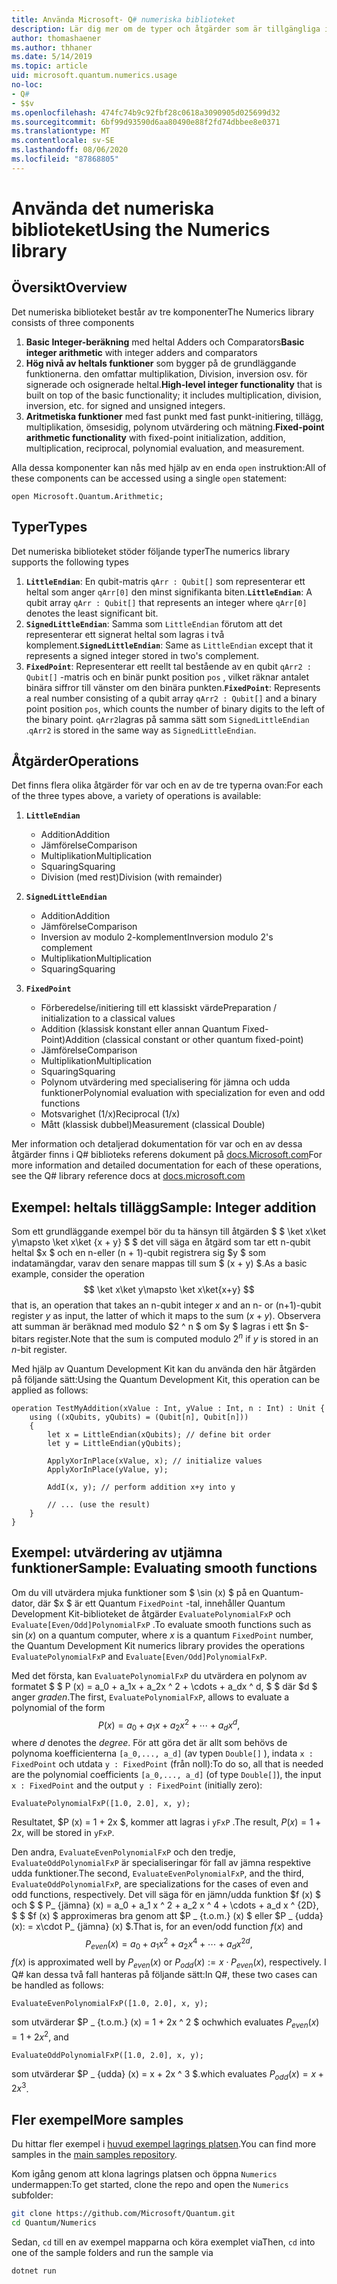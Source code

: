 ```yaml
---
title: Använda Microsoft- Q# numeriska biblioteket
description: Lär dig mer om de typer och åtgärder som är tillgängliga i Microsoft Quantum numeric-biblioteket.
author: thomashaener
ms.author: thhaner
ms.date: 5/14/2019
ms.topic: article
uid: microsoft.quantum.numerics.usage
no-loc:
- Q#
- $$v
ms.openlocfilehash: 474fc74b9c92fbf28c0618a3090905d025699d32
ms.sourcegitcommit: 6bf99d93590d6aa80490e88f2fd74dbbee8e0371
ms.translationtype: MT
ms.contentlocale: sv-SE
ms.lasthandoff: 08/06/2020
ms.locfileid: "87868805"
---
```

# <a name="using-the-numerics-library"></a><span data-ttu-id="d6e40-103">Använda det numeriska biblioteket</span><span class="sxs-lookup"><span data-stu-id="d6e40-103">Using the Numerics library</span></span>

## <a name="overview"></a><span data-ttu-id="d6e40-104">Översikt</span><span class="sxs-lookup"><span data-stu-id="d6e40-104">Overview</span></span>

<span data-ttu-id="d6e40-105">Det numeriska biblioteket består av tre komponenter</span><span class="sxs-lookup"><span data-stu-id="d6e40-105">The Numerics library consists of three components</span></span>

1. <span data-ttu-id="d6e40-106">**Basic Integer-beräkning** med heltal Adders och Comparators</span><span class="sxs-lookup"><span data-stu-id="d6e40-106">**Basic integer arithmetic** with integer adders and comparators</span></span>
1. <span data-ttu-id="d6e40-107">**Hög nivå av heltals funktioner** som bygger på de grundläggande funktionerna. den omfattar multiplikation, Division, inversion osv.  för signerade och osignerade heltal.</span><span class="sxs-lookup"><span data-stu-id="d6e40-107">**High-level integer functionality** that is built on top of the basic  functionality; it includes multiplication, division, inversion, etc.  for signed and unsigned integers.</span></span>
1. <span data-ttu-id="d6e40-108">**Aritmetiska funktioner** med fast punkt med fast punkt-initiering, tillägg, multiplikation, ömsesidig, polynom utvärdering och mätning.</span><span class="sxs-lookup"><span data-stu-id="d6e40-108">**Fixed-point arithmetic functionality** with fixed-point initialization,  addition, multiplication, reciprocal, polynomial evaluation, and measurement.</span></span>

<span data-ttu-id="d6e40-109">Alla dessa komponenter kan nås med hjälp av en enda `open` instruktion:</span><span class="sxs-lookup"><span data-stu-id="d6e40-109">All of these components can be accessed using a single `open` statement:</span></span>
```qsharp
open Microsoft.Quantum.Arithmetic;
```

## <a name="types"></a><span data-ttu-id="d6e40-110">Typer</span><span class="sxs-lookup"><span data-stu-id="d6e40-110">Types</span></span>

<span data-ttu-id="d6e40-111">Det numeriska biblioteket stöder följande typer</span><span class="sxs-lookup"><span data-stu-id="d6e40-111">The numerics library supports the following types</span></span>

1. <span data-ttu-id="d6e40-112">**`LittleEndian`**: En qubit-matris `qArr : Qubit[]` som representerar ett heltal som anger `qArr[0]` den minst signifikanta biten.</span><span class="sxs-lookup"><span data-stu-id="d6e40-112">**`LittleEndian`**: A qubit array `qArr : Qubit[]` that represents an integer where `qArr[0]` denotes the least significant bit.</span></span>
1. <span data-ttu-id="d6e40-113">**`SignedLittleEndian`**: Samma som `LittleEndian` förutom att det representerar ett signerat heltal som lagras i två komplement.</span><span class="sxs-lookup"><span data-stu-id="d6e40-113">**`SignedLittleEndian`**: Same as `LittleEndian` except that it represents a signed integer stored in two's complement.</span></span>
1. <span data-ttu-id="d6e40-114">**`FixedPoint`**: Representerar ett reellt tal bestående av en qubit `qArr2 : Qubit[]` -matris och en binär punkt position `pos` , vilket räknar antalet binära siffror till vänster om den binära punkten.</span><span class="sxs-lookup"><span data-stu-id="d6e40-114">**`FixedPoint`**: Represents a real number consisting of a qubit array `qArr2 : Qubit[]` and a binary point position `pos`, which counts the number of binary digits to the left of the binary point.</span></span> <span data-ttu-id="d6e40-115">`qArr2`lagras på samma sätt som `SignedLittleEndian` .</span><span class="sxs-lookup"><span data-stu-id="d6e40-115">`qArr2` is stored in the same way as `SignedLittleEndian`.</span></span>

## <a name="operations"></a><span data-ttu-id="d6e40-116">Åtgärder</span><span class="sxs-lookup"><span data-stu-id="d6e40-116">Operations</span></span>

<span data-ttu-id="d6e40-117">Det finns flera olika åtgärder för var och en av de tre typerna ovan:</span><span class="sxs-lookup"><span data-stu-id="d6e40-117">For each of the three types above, a variety of operations is available:</span></span>

1. **`LittleEndian`**
    - <span data-ttu-id="d6e40-118">Addition</span><span class="sxs-lookup"><span data-stu-id="d6e40-118">Addition</span></span>
    - <span data-ttu-id="d6e40-119">Jämförelse</span><span class="sxs-lookup"><span data-stu-id="d6e40-119">Comparison</span></span>
    - <span data-ttu-id="d6e40-120">Multiplikation</span><span class="sxs-lookup"><span data-stu-id="d6e40-120">Multiplication</span></span>
    - <span data-ttu-id="d6e40-121">Squaring</span><span class="sxs-lookup"><span data-stu-id="d6e40-121">Squaring</span></span>
    - <span data-ttu-id="d6e40-122">Division (med rest)</span><span class="sxs-lookup"><span data-stu-id="d6e40-122">Division (with remainder)</span></span>

1. **`SignedLittleEndian`**
    - <span data-ttu-id="d6e40-123">Addition</span><span class="sxs-lookup"><span data-stu-id="d6e40-123">Addition</span></span>
    - <span data-ttu-id="d6e40-124">Jämförelse</span><span class="sxs-lookup"><span data-stu-id="d6e40-124">Comparison</span></span>
    - <span data-ttu-id="d6e40-125">Inversion av modulo 2-komplement</span><span class="sxs-lookup"><span data-stu-id="d6e40-125">Inversion modulo 2's complement</span></span>
    - <span data-ttu-id="d6e40-126">Multiplikation</span><span class="sxs-lookup"><span data-stu-id="d6e40-126">Multiplication</span></span>
    - <span data-ttu-id="d6e40-127">Squaring</span><span class="sxs-lookup"><span data-stu-id="d6e40-127">Squaring</span></span>

1. **`FixedPoint`**
    - <span data-ttu-id="d6e40-128">Förberedelse/initiering till ett klassiskt värde</span><span class="sxs-lookup"><span data-stu-id="d6e40-128">Preparation / initialization to a classical values</span></span>
    - <span data-ttu-id="d6e40-129">Addition (klassisk konstant eller annan Quantum Fixed-Point)</span><span class="sxs-lookup"><span data-stu-id="d6e40-129">Addition (classical constant or other quantum fixed-point)</span></span>
    - <span data-ttu-id="d6e40-130">Jämförelse</span><span class="sxs-lookup"><span data-stu-id="d6e40-130">Comparison</span></span>
    - <span data-ttu-id="d6e40-131">Multiplikation</span><span class="sxs-lookup"><span data-stu-id="d6e40-131">Multiplication</span></span>
    - <span data-ttu-id="d6e40-132">Squaring</span><span class="sxs-lookup"><span data-stu-id="d6e40-132">Squaring</span></span>
    - <span data-ttu-id="d6e40-133">Polynom utvärdering med specialisering för jämna och udda funktioner</span><span class="sxs-lookup"><span data-stu-id="d6e40-133">Polynomial evaluation with specialization for even and odd functions</span></span>
    - <span data-ttu-id="d6e40-134">Motsvarighet (1/x)</span><span class="sxs-lookup"><span data-stu-id="d6e40-134">Reciprocal (1/x)</span></span>
    - <span data-ttu-id="d6e40-135">Mått (klassisk dubbel)</span><span class="sxs-lookup"><span data-stu-id="d6e40-135">Measurement (classical Double)</span></span>

<span data-ttu-id="d6e40-136">Mer information och detaljerad dokumentation för var och en av dessa åtgärder finns i Q# biblioteks referens dokument på [docs.Microsoft.com](https://docs.microsoft.com/quantum)</span><span class="sxs-lookup"><span data-stu-id="d6e40-136">For more information and detailed documentation for each of these operations, see the Q# library reference docs at [docs.microsoft.com](https://docs.microsoft.com/quantum)</span></span>

## <a name="sample-integer-addition"></a><span data-ttu-id="d6e40-137">Exempel: heltals tillägg</span><span class="sxs-lookup"><span data-stu-id="d6e40-137">Sample: Integer addition</span></span>

<span data-ttu-id="d6e40-138">Som ett grundläggande exempel bör du ta hänsyn till åtgärden $ $ \ket x\ket y\mapsto \ket x\ket {x + y} $ $ det vill säga en åtgärd som tar ett n-qubit heltal $x $ och en n-eller (n + 1)-qubit registrera sig $y $ som indatamängdar, varav den senare mappas till sum $ (x + y) $.</span><span class="sxs-lookup"><span data-stu-id="d6e40-138">As a basic example, consider the operation $$ \ket x\ket y\mapsto \ket x\ket{x+y} $$ that is, an operation that takes an n-qubit integer $x$ and an n- or (n+1)-qubit register $y$ as input, the latter of which it maps to the sum $(x+y)$.</span></span> <span data-ttu-id="d6e40-139">Observera att summan är beräknad med modulo $2 ^ n $ om $y $ lagras i ett $n $-bitars register.</span><span class="sxs-lookup"><span data-stu-id="d6e40-139">Note that the sum is computed modulo $2^n$ if $y$ is stored in an $n$-bit register.</span></span>

<span data-ttu-id="d6e40-140">Med hjälp av Quantum Development Kit kan du använda den här åtgärden på följande sätt:</span><span class="sxs-lookup"><span data-stu-id="d6e40-140">Using the Quantum Development Kit, this operation can be applied as follows:</span></span>
```qsharp
operation TestMyAddition(xValue : Int, yValue : Int, n : Int) : Unit {
    using ((xQubits, yQubits) = (Qubit[n], Qubit[n]))
    {
        let x = LittleEndian(xQubits); // define bit order
        let y = LittleEndian(yQubits);
        
        ApplyXorInPlace(xValue, x); // initialize values
        ApplyXorInPlace(yValue, y);
        
        AddI(x, y); // perform addition x+y into y
        
        // ... (use the result)
    }
}
```

## <a name="sample-evaluating-smooth-functions"></a><span data-ttu-id="d6e40-141">Exempel: utvärdering av utjämna funktioner</span><span class="sxs-lookup"><span data-stu-id="d6e40-141">Sample: Evaluating smooth functions</span></span>

<span data-ttu-id="d6e40-142">Om du vill utvärdera mjuka funktioner som $ \sin (x) $ på en Quantum-dator, där $x $ är ett Quantum `FixedPoint` -tal, innehåller Quantum Development Kit-biblioteket de åtgärder `EvaluatePolynomialFxP` och `Evaluate[Even/Odd]PolynomialFxP` .</span><span class="sxs-lookup"><span data-stu-id="d6e40-142">To evaluate smooth functions such as $\sin(x)$ on a quantum computer, where $x$ is a quantum `FixedPoint` number, the Quantum Development Kit numerics library provides the operations `EvaluatePolynomialFxP` and `Evaluate[Even/Odd]PolynomialFxP`.</span></span>

<span data-ttu-id="d6e40-143">Med det första, kan `EvaluatePolynomialFxP` du utvärdera en polynom av formatet $ $ P (x) = a_0 + a_1x + a_2x ^ 2 + \cdots + a_dx ^ d, $ $ där $d $ anger *graden*.</span><span class="sxs-lookup"><span data-stu-id="d6e40-143">The first, `EvaluatePolynomialFxP`, allows to evaluate a polynomial of the form $$ P(x) = a_0 + a_1x + a_2x^2 + \cdots + a_dx^d, $$ where $d$ denotes the *degree*.</span></span> <span data-ttu-id="d6e40-144">För att göra det är allt som behövs de polynoma koefficienterna `[a_0,..., a_d]` (av typen `Double[]` ), indata `x : FixedPoint` och utdata `y : FixedPoint` (från noll):</span><span class="sxs-lookup"><span data-stu-id="d6e40-144">To do so, all that is needed are the polynomial coefficients `[a_0,..., a_d]` (of type `Double[]`), the input `x : FixedPoint` and the output `y : FixedPoint` (initially zero):</span></span>
```qsharp
EvaluatePolynomialFxP([1.0, 2.0], x, y);
```
<span data-ttu-id="d6e40-145">Resultatet, $P (x) = 1 + 2x $, kommer att lagras i `yFxP` .</span><span class="sxs-lookup"><span data-stu-id="d6e40-145">The result, $P(x)=1+2x$, will be stored in `yFxP`.</span></span>

<span data-ttu-id="d6e40-146">Den andra, `EvaluateEvenPolynomialFxP` och den tredje, `EvaluateOddPolynomialFxP` är specialiseringar för fall av jämna respektive udda funktioner.</span><span class="sxs-lookup"><span data-stu-id="d6e40-146">The second, `EvaluateEvenPolynomialFxP`, and the third, `EvaluateOddPolynomialFxP`, are specializations for the cases of even and odd functions, respectively.</span></span> <span data-ttu-id="d6e40-147">Det vill säga för en jämn/udda funktion $f (x) $ och $ $ P_ {jämna} (x) = a_0 + a_1 x ^ 2 + a_2 x ^ 4 + \cdots + a_d x ^ {2D}, $ $ $f (x) $ approximeras bra genom att $P _ {t.o.m.} (x) $ eller $P _ {udda} (x): = x\cdot P_ {jämna} (x) $.</span><span class="sxs-lookup"><span data-stu-id="d6e40-147">That is, for an even/odd function $f(x)$ and $$ P_{even}(x)=a_0 + a_1 x^2 + a_2 x^4 + \cdots + a_d x^{2d}, $$ $f(x)$ is approximated well by $P_{even}(x)$ or $P_{odd}(x) := x\cdot P_{even}(x)$, respectively.</span></span>
<span data-ttu-id="d6e40-148">I Q# kan dessa två fall hanteras på följande sätt:</span><span class="sxs-lookup"><span data-stu-id="d6e40-148">In Q#, these two cases can be handled as follows:</span></span>
```qsharp
EvaluateEvenPolynomialFxP([1.0, 2.0], x, y);
```
<span data-ttu-id="d6e40-149">som utvärderar $P _ {t.o.m.} (x) = 1 + 2x ^ 2 $ och</span><span class="sxs-lookup"><span data-stu-id="d6e40-149">which evaluates $P_{even}(x) = 1 + 2x^2$, and</span></span>
```qsharp
EvaluateOddPolynomialFxP([1.0, 2.0], x, y);
```
<span data-ttu-id="d6e40-150">som utvärderar $P _ {udda} (x) = x + 2x ^ 3 $.</span><span class="sxs-lookup"><span data-stu-id="d6e40-150">which evaluates $P_{odd}(x) = x + 2x^3$.</span></span>

## <a name="more-samples"></a><span data-ttu-id="d6e40-151">Fler exempel</span><span class="sxs-lookup"><span data-stu-id="d6e40-151">More samples</span></span>

<span data-ttu-id="d6e40-152">Du hittar fler exempel i [huvud exempel lagrings platsen](https://github.com/Microsoft/Quantum).</span><span class="sxs-lookup"><span data-stu-id="d6e40-152">You can find more samples in the [main samples repository](https://github.com/Microsoft/Quantum).</span></span>

<span data-ttu-id="d6e40-153">Kom igång genom att klona lagrings platsen och öppna `Numerics` undermappen:</span><span class="sxs-lookup"><span data-stu-id="d6e40-153">To get started, clone the repo and open the `Numerics` subfolder:</span></span>

```bash
git clone https://github.com/Microsoft/Quantum.git
cd Quantum/Numerics
```

<span data-ttu-id="d6e40-154">Sedan, `cd` till en av exempel mapparna och köra exemplet via</span><span class="sxs-lookup"><span data-stu-id="d6e40-154">Then, `cd` into one of the sample folders and run the sample via</span></span>

```bash
dotnet run
```
